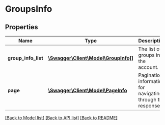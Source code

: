 # GroupsInfo

## Properties
Name | Type | Description | Notes
------------ | ------------- | ------------- | -------------
**group_info_list** | [**\Swagger\Client\Model\GroupInfo[]**](GroupInfo.md) | The list of groups in the account. | [optional] 
**page** | [**\Swagger\Client\Model\PageInfo**](PageInfo.md) | Pagination information for navigating through the response | [optional] 

[[Back to Model list]](../README.md#documentation-for-models) [[Back to API list]](../README.md#documentation-for-api-endpoints) [[Back to README]](../README.md)


